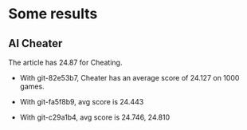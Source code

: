 # Some results

## AI Cheater

The article has 24.87 for Cheating.


* With git-82e53b7, 
Cheater has an average score of 24.127 on 1000 games.

* With git-fa5f8b9, avg score is 24.443

* With git-c29a1b4, avg score is 24.746, 24.810
